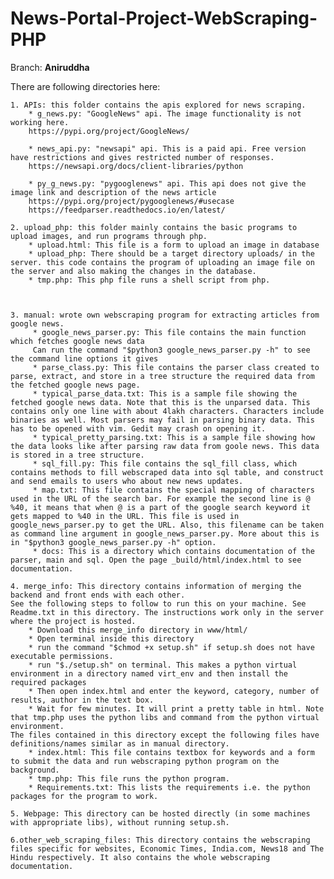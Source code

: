 # News-Portal-Project-WebScraping-PHP
Branch: **Aniruddha**

There are following directories here:  

  	1. APIs: this folder contains the apis explored for news scraping.
		* g_news.py: "GoogleNews" api. The image functionality is not working here.
		https://pypi.org/project/GoogleNews/
		
		* news_api.py: "newsapi" api. This is a paid api. Free version have restrictions and gives restricted number of responses.
		https://newsapi.org/docs/client-libraries/python
		
		* py_g_news.py: "pygooglenews" api. This api does not give the image link and description of the news article
		https://pypi.org/project/pygooglenews/#usecase
		https://feedparser.readthedocs.io/en/latest/

	2. upload_php: this folder mainly contains the basic programs to upload images, and run programs through php.
		* upload.html: This file is a form to upload an image in database
		* upload_php: There should be a target directory uploads/ in the server. this code contains the program of uploading an image file on the server and also making the changes in the database.
		* tmp.php: This php file runs a shell script from php.
	
	
		
	3. manual: wrote own webscraping program for extracting articles from google news.
		 * google_news_parser.py: This file contains the main function which fetches google news data
		 Can run the command "$python3 google_news_parser.py -h" to see the command line options it gives
		 * parse_class.py: This file contains the parser class created to parse, extract, and store in a tree structure the required data from the fetched google news page.
		 * typical_parse_data.txt: This is a sample file showing the fetched google news data. Note that this is the unparsed data. This contains only one line with about 4lakh characters. Characters include binaries as well. Most parsers may fail in parsing binary data. This has to be opened with vim. Gedit may crash on opening it.
		 * typical_pretty_parsing.txt: This is a sample file showing how the data looks like after parsing raw data from goole news. This data is stored in a tree structure.
		 * sql_fill.py: This file contains the sql_fill class, which contains methods to fill webscraped data into sql table, and construct and send emails to users who about new news updates.
		 * map.txt: This file contains the special mapping of characters used in the URL of the search bar. For example the second line is @ %40, it means that when @ is a part of the google search keyword it gets mapped to %40 in the URL. This file is used in google_news_parser.py to get the URL. Also, this filename can be taken as command line argument in google_news_parser.py. More about this is in "$python3 google_news_parser.py -h" option.
		 * docs: This is a directory which contains documentation of the parser, main and sql. Open the page _build/html/index.html to see documentation.
	
	4. merge_info: This directory contains information of merging the backend and front ends with each other.
	See the following steps to follow to run this on your machine. See Readme.txt in this directory. The instructions work only in the server where the project is hosted.
		* Download this merge_info directory in www/html/
		* Open terminal inside this directory
		* run the command "$chmod +x setup.sh" if setup.sh does not have executable permissions.
		* run "$./setup.sh" on terminal. This makes a python virtual environment in a directory named virt_env and then install the required packages
		* Then open index.html and enter the keyword, category, number of results, author in the text box.
		* Wait for few minutes. It will print a pretty table in html. Note that tmp.php uses the python libs and command from the python virtual environment.
	The files contained in this directory except the following files have definitions/names similar as in manual directory.
		* index.html: This file contains textbox for keywords and a form to submit the data and run webscraping python program on the background.
		* tmp.php: This file runs the python program.
		* Requirements.txt: This lists the requirements i.e. the python packages for the program to work.

	5. Webpage: This directory can be hosted directly (in some machines with appropriate libs), without running setup.sh.

	6.other_web_scraping_files: This directory contains the webscraping files specific for websites, Economic Times, India.com, News18 and The Hindu respectively. It also contains the whole webscraping documentation.
